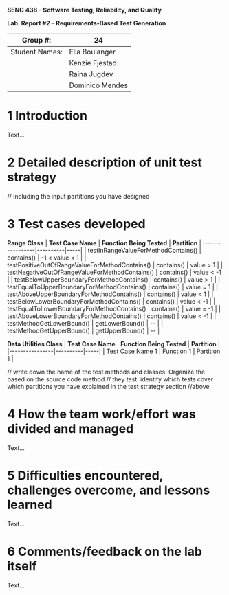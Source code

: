 **SENG 438 - Software Testing, Reliability, and Quality**

**Lab. Report \#2 – Requirements-Based Test Generation**

| Group \#:      |  24   |
| -------------- | --- |
| Student Names: |  Ella Boulanger   |
|                |  Kenzie Fjestad   |
|                |  Raina Jugdev   |
|                |  Dominico Mendes   |

# 1 Introduction

Text…

# 2 Detailed description of unit test strategy

// including the input partitions you have designed

# 3 Test cases developed


**Range Class**
| **Test Case Name**  | **Function Being Tested** | **Partition** |
|----------------|----------|-----|
| testInRangeValueForMethodContains()   | contains()    | -1 < value < 1    |
| testPositiveOutOfRangeValueForMethodContains()   | contains()    | value > 1    |
| testNegativeOutOfRangeValueForMethodContains()   | contains()    | value < -1    |
| testBelowUpperBoundaryForMethodContains()   | contains()    | value > 1    |
| testEqualToUpperBoundaryForMethodContains()   | contains()    | value = 1    |
| testAboveUpperBoundaryForMethodContains()   | contains()    | value < 1    |
| testBelowLowerBoundaryForMethodContains()   | contains()    | value < -1    |
| testEqualToLowerBoundaryForMethodContains()   | contains()    | value = -1    |
| testAboveLowerBoundaryForMethodContains()   | contains()    | value < -1    |
| testMethodGetLowerBound()   | getLowerBound()    | --    |
| testMethodGetUpperBound()   | getUpperBound()    | --    |

**Data Utilities Class**
| **Test Case Name**  | **Function Being Tested** | **Partition** |
|----------------|----------|-----|
| Test Case Name 1   | Function 1    | Partition 1    |



// write down the name of the test methods and classes. Organize the based on
the source code method // they test. identify which tests cover which partitions
you have explained in the test strategy section //above

# 4 How the team work/effort was divided and managed

Text…

# 5 Difficulties encountered, challenges overcome, and lessons learned

Text…

# 6 Comments/feedback on the lab itself

Text…
